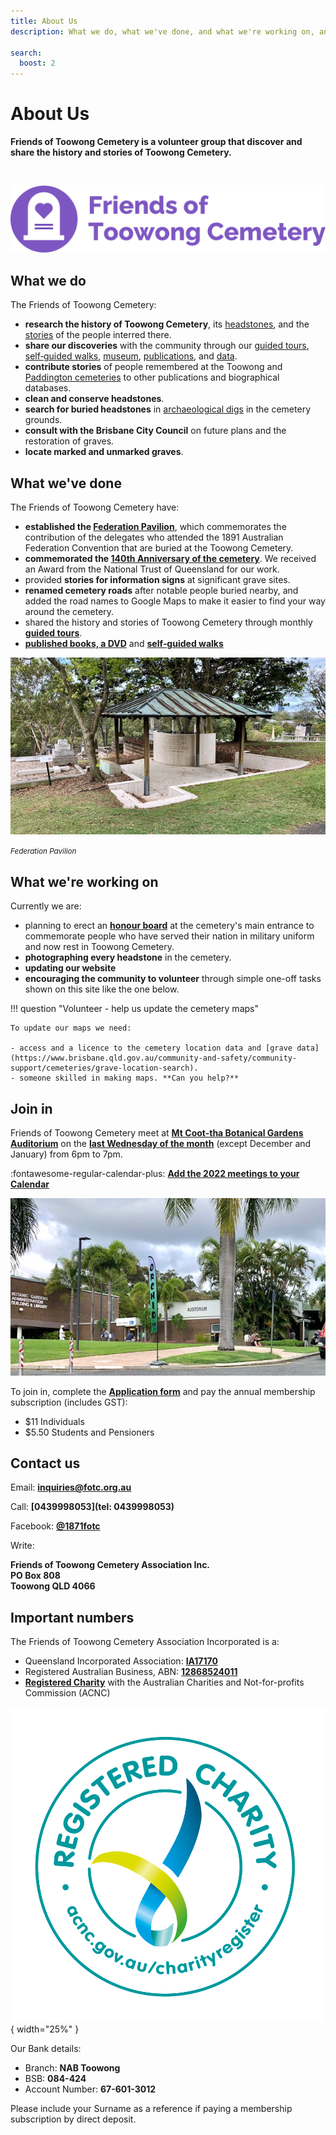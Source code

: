 ```yaml
---
title: About Us
description: What we do, what we've done, and what we're working on, and how you can join in 

search:
  boost: 2  
---
```


# About Us 

**Friends of Toowong Cemetery is a volunteer group that discover and share the history and stories of Toowong Cemetery.**

<br>

![Friends of Toowong Cemetery banner](../assets/fotc-banner-transparent-1280x320.png)


## What we do 

The Friends of Toowong Cemetery:

- **research the history of Toowong Cemetery**, its [headstones](../headstones/), and the [stories](../story/) of the people interred there. 
- **share our discoveries** with the community through our [guided tours](../guided-tours.md), [self‑guided walks](../walks/index.md), [museum](../cemetery/museum.md), [publications](publications.md), and [data](data.md).
- **contribute stories** of people remembered at the Toowong and [Paddington cemeteries](https://www.brisbane.qld.gov.au/community-and-safety/community-support/cemeteries/historic-cemeteries/paddington-cemetery) to other publications and biographical databases.
- **clean and conserve headstones**.
- **search for buried headstones** in [archaeological digs](../headstones/archaeological-digs.md) in the cemetery grounds. 
- **consult with the Brisbane City Council** on future plans and the restoration of graves.
- **locate marked and unmarked graves**.

## What we've done

The Friends of Toowong Cemetery have:

- **established the [Federation Pavilion](federation-pavilion.md)**, which commemorates the contribution of the delegates who attended the 1891 Australian Federation Convention that are buried at the Toowong Cemetery. 
- **commemorated the [140th Anniversary of the cemetery](140-commemoration.md)**. We received an Award from the National Trust of Queensland for our work.
- provided **stories for information signs** at significant grave sites.
- **renamed cemetery roads** after notable people buried nearby, and added the road names to Google Maps to make it easier to find your way around the cemetery.
- shared the history and stories of Toowong Cemetery through monthly **[guided tours](../guided-tours.md)**.
- **[published books, a DVD](publications.md)** and **[self‑guided walks](../walks/index.md)** 


![Federation Pavilion](../assets/federation-pavilion.jpg)

*<small>Federation Pavilion</small>* 

## What we're working on

Currently we are: 

- planning to erect an **[honour board](https://youtu.be/mVfixEzUpwk)** at the cemetery's main entrance to commemorate people who have served their nation in military uniform and now rest in Toowong Cemetery.
- **photographing every headstone** in the cemetery.
- **updating our website** <!-- to include [even more content](https://github.com/1871fotc/fotc/projects/1?fullscreen=true), including updating the directions and maps for our [self‑guided walks](../walks/index.md). -->
- **encouraging the community to volunteer** through simple one-off tasks shown on this site like the one below. 

!!! question "Volunteer - help us update the cemetery maps"

    To update our maps we need:
    
    - access and a licence to the cemetery location data and [grave data](https://www.brisbane.qld.gov.au/community-and-safety/community-support/cemeteries/grave-location-search). 
    - someone skilled in making maps. **Can you help?** 

<!--
## What have we got planned? 

With the **150th Anniversary** of the opening of Toowong Cemetery on **Saturday 5 July 2025** we're planning a very special event. More will be revealed closer to the day.

-->

## Join in

Friends of Toowong Cemetery meet at **[Mt Coot-tha Botanical Gardens Auditorium](https://www.brisbane.qld.gov.au/things-to-see-and-do/council-venues-and-precincts/parks/botanic-gardens-in-brisbane/brisbane-botanic-gardens-mt-coot-tha)** on the **[last Wednesday of the month](https://www.timeanddate.com/calendar/custom.html?year=2022&y2=2023&months=24&country=29&typ=3&display=3&cols=0&fdow=7&hol=0&ctf=5&ctc=2&holmark=2&hod=1&hcl=1&cdt=7&cwd=___1___&cwf=______&holm=1&df=1)** (except December and January) from 6pm to 7pm.

:fontawesome-regular-calendar-plus: **[Add the 2022 meetings to your Calendar](../assets/calendar/meetings-2022.ics)**

![Mt Coot-tha Botanical Gardens Auditorium](../assets/auditorium.jpg)

To join in, complete the **[Application form](https://forms.gle/iwFKCnpNYRTSeHLb8)** and pay the annual membership subscription (includes GST):

- $11 Individuals
- $5.50 Students and Pensioners

## Contact us 

Email: **[inquiries@fotc.org.au](mailto://inquiries@fotc.org.au)**

Call: **[0439998053](tel: 0439998053)**

Facebook: **[@1871fotc](https://www.facebook.com/1871fotc/)**

Write: 

**Friends of Toowong Cemetery Association Inc.** <br>
**PO Box 808** <br>
**Toowong QLD 4066**


## Important numbers

The Friends of Toowong Cemetery Association Incorporated is a:

- Queensland Incorporated Association: **[IA17170](https://www.qld.gov.au/law/laws-regulated-industries-and-accountability/queensland-laws-and-regulations/check-a-licence-association-charity-or-register/check-a-charity-or-association)**
- Registered Australian Business, ABN: **[12868524011](https://abr.business.gov.au/ABN/View?id=12868524011)**
- **[Registered Charity](https://www.acnc.gov.au/charity/charities/cbe72786-39af-e811-a963-000d3ad24077/profile)** with the Australian Charities and Not-for-profits Commission (ACNC)

![ACNC Registered Charity Logo](../assets/ACNC-Registered-Charity-Logo_RGB.png){ width="25%" } 

Our Bank details: 

- Branch: **NAB Toowong**
- BSB: **084-424** 
- Account Number: **67-601-3012**

Please include your Surname as a reference if paying a membership subscription by direct deposit. 
